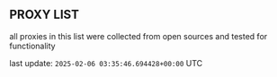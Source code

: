 ## PROXY LIST

all proxies in this list were collected from open sources and tested for functionality

last update: `2025-02-06 03:35:46.694428+00:00` UTC